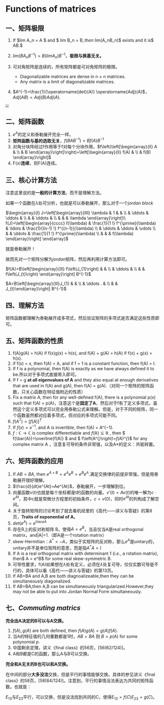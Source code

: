 # Functions of matrices

## 一、矩阵极限

1. If $lim A_n = A $ and $ lim B_n = B$, then$ lim(A_nB_n)$ exists and it is$ AB.$

2. $lim(BA_nB^{−1}) = B(lim A_n)B^{−1}$，**极限与换基无关。**

3. 可对角矩阵是连续的，所有矩阵都是可对角矩阵的极限。

     -  Diagonalizable matrices are dense in n × n matrices. 
     -  Any matrix is a limit of diagonalizable matrices.

4. $A^{-1}=\frac{1}{\operatorname{det}(A)} \operatorname{Adj}(A)$，$Adj(AB) = Adj(B)Adj(A).$

<img src="https://vkceyugu.cdn.bspapp.com/VKCEYUGU-3f5ac434-77f3-4bf1-a1c6-ad1deeb5100a/9f321694-a9c5-4187-b381-e78e1b2d1b54.png" style="zoom:67%;" />



## 二、矩阵函数

1. $e^A$的定义和泰勒展开完全一样。
2. **矩阵函数与基的选取无关**，$f(BAB^{-1})=Bf(A)B^{-1}$
3.  对角分块阵经过f作用等于f对每个分块作用，$f\left(\left[\begin{array}{ll}
   A & \\
   & B
   \end{array}\right]\right)=\left[\begin{array}{ll}
   f(A) & \\
   & f(B)
   \end{array}\right]$
4.  F(x)**连续**，则F(A)连续。



## 三、核心计算方法

注意这里说的是**一般的计算方法**，而不是理解方法。

如果一个函数在$\lambda$处可分析，也就是可以泰勒展开，那么对于一个$jordan$ $block$

$\begin{array}{l}
 J=\left[\begin{array}{llll}
\lambda & 1 & & \\
& \ddots & \ddots & \\
& & \ddots & \\
& & & \lambda
\end{array}\right]\\
f(J)=\left[\begin{array}{cccc}
f(\lambda) & \frac{1}{1 !} f^{\prime}(\lambda) & \ldots & \frac{1}{(n-1) !} f^{(n-1)}(\lambda) \\
& \ddots & \ddots & \vdots \\
& & \ddots & \frac{1}{1 !} f^{\prime}(\lambda) \\
& & & f(\lambda)
\end{array}\right]
\end{array}$

就是泰勒展开！

故而先对一个矩阵分解为$jordan$矩阵，然后再利用计算方法即可。

$f(A)=B\left[\begin{array}{lll}
f\left(J_{1}\right) & & \\
& \ddots & \\
& & f\left(J_{t}\right)
\end{array}\right] B^{-1}$

$A=B\left[\begin{array}{lll}J_{1} & & \\ & \ddots . & \\ & & J_{t}\end{array}\right] B^{-1}$



## 四、理解方法

矩阵函数都理解为泰勒展开成多项式，然后验证矩阵的多项式是否满足这些性质即可。



## 五、矩阵函数的性质

1.  f(A)g(A) = h(A) if f(x)g(x) = h(x), and f(A) + g(A) = h(A) if f(x) + g(x) = h(x).
2.  if f(x) = x, then f(A) = A, and if f = 1 is a constant function, then f(A) = I.
3.  If f is a polynomial, then f(A) is exactly as we have always defined it to be.所以对于多项式直接带入即可。
4.  If f = g **at all eigenvalues of A** and they also equal at enough derivatives that are used in
    f(A) and g(A), then f(A) = g(A).（对同一个矩阵的矩阵函数，只关心函数在特征值附近的性质）
5.  Fix a matrix A, then for any well-defined f(A), there is a polynomial p(x) such that f(A) = p(A)，注意这个是**固定了A**，然后对于f有了定义多项式，虽然这个定义多项式可以完全用泰勒公式来理解。但是，对于不同的矩阵，同一个函数虽然都对应着多项式，但对应的多项式可能不同。
6.  $f(A^T)=[f(A)]^T$
7.  If $f(x) = x^{−1}$, and A is invertible, then f(A) = A^{−1}.
8.  $f: \mathbb{C} \rightarrow \mathbb{C}$  is complex differentiable and  $f(\mathbb{R}) \subseteq \mathbb{R}$ , then $ f(\bar{A})=\overline{f(A)} $ and $ f\left(A^{*}\right)=f(A)^{*}$  for any complex matrix  A ，注意复可导的条件非常强，以及A*的定义：共轭转置。



## 六、矩阵函数的应用

1. If $AB = BA$, then $e^{A+B }= e^Ae^B = e^Be^A.$满足交换律的前提非常强，但是用泰勒展开很好理解。
2. $\frac{d}{dt}e^{At}=Ae^{At}$，泰勒展开，一步理解到位。
3. 向量函数$v(t)$也就是每个坐标都是t的函数的向量。$v’(t)=Av(t)$的唯一解为$c\cdot e^{At}$，其中c就是常微分方程里的初始条件，$c=v(0)$，同时$e^{At}$的列构成了解空间。
4. 关于旋转矩阵的讨论考到了就去看机经里的《高代——讲义与答疑》的第8页，**Traits of exponential of A**。
5. $det({e^A})=e^{traceA}$
6. 存在R上的反对称矩阵 B，使得$A=e^B$，当且仅当A是real orthogonal matrix，and|A|=1.（即A是一个rotation matrix）
7. skew-Hermitian：$A^*=-A$，类似于实矩阵的反对称，那么$e^A$是unitary的，unitary并不是单位矩阵的意思，而是指$A^{*}A=I$
8. If A is a real orthogonal matrix with determinant 1 ($i.e.$, a rotation matrix), then$ A = e^B$ for some real skew-symmetric B.
9. 可导性要求，f(A)如果想在$\lambda$处有定义，必须在$\lambda$处复可导，仅仅实数可导是不行的，具体可以看《高代——讲义与答疑》的第13页。
10. If AB=BA and A,B are both diagnoalizeable,then they can be simultaneously diagonalized.
11. If AB=BA,then A,B can be simultaneously triangularized.However,they may not be able to put into Jordan Normal Form simultaneously.



## 七、$Commuting$  $matrics$

**完全由A决定的B可以与A交换。**

1. $f(A), g(A)$ are both defined, then $f(A)g(A) = g(A)f(A)$.
2. 当A的特征值的几何重数都是1时，$AB = BA$ 则 $B = p(A)$ for some polynomial $p$.
3. 中国剩余定理，讲义《final class》的56页，[56(62/124)]。
4. A和B都是C的函数，那么A与B可以交换。

**完全和A无关的B也可以和A交换。**

在中间的部分**大多没法**交换，但是平行的事情能够交换。具体的参见讲义《final class》的58页，[58(64/124)]。注意到，平行的事情没法表达为共同的矩阵函数。也就是：

$E_{13}$与$E_{23}$平行，可以交换，但是没法找到共同的C，使得$E_{13}=f(C)$$E_{23}=g(C)$。


